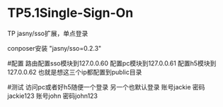 # TP5.1Single-Sign-On
TP jasny/sso扩展，单点登录

 conposer安装 "jasny/sso=0.2.3"

#配置 路由配置sso模块到127.0.0.60
配置pc模块到127.0.0.61
配置h5模块到127.0.0.62
也就是想这三个ip都配置到public目录

#测试 访问pc或者好h5随便一个登录 另一个也默认登录
账号jackie 密码jackie123
账号john 密码john123
